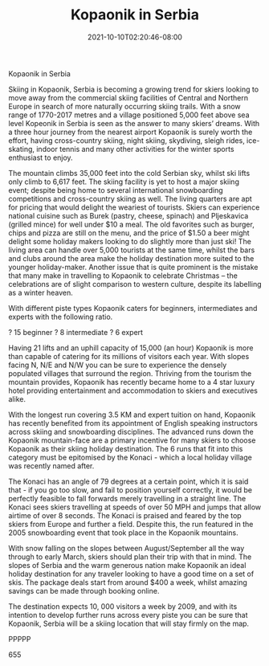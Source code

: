 ﻿---
title: "Kopaonik in Serbia"
date: 2021-10-10T02:20:46-08:00
description: "Text Tips for Web Success"
featured_image: "/images/Text.jpg"
tags: ["Text"]
---

Kopaonik in Serbia

Skiing in Kopaonik, Serbia is becoming a growing trend for skiers looking to move away from the commercial skiing facilities of Central and Northern Europe in search of more naturally occurring skiing trails. With a snow range of 1770-2017 metres and a village positioned 5,000 feet above sea level Kopeonik in Serbia is seen as the answer to many skiers’ dreams. With a three hour journey from the nearest airport Kopaonik is surely worth the effort, having cross-country skiing, night skiing, skydiving, sleigh rides, ice-skating, indoor tennis and many other activities for the winter sports enthusiast to enjoy. 

The mountain climbs 35,000 feet into the cold Serbian sky, whilst ski lifts only climb to 6,617 feet. The skiing facility is yet to host a major skiing event; despite being home to several international snowboarding competitions and cross-country skiing as well. The living quarters are apt for pricing that would delight the weariest of tourists. Skiers can experience national cuisine such as Burek (pastry, cheese, spinach) and Pljeskavica (grilled mince) for well under $10 a meal. The old favorites such as burger, chips and pizza are still on the menu, and the price of $1.50 a beer might delight some holiday makers looking to do slightly more than just ski! The living area can handle over 5,000 tourists at the same time, whilst the bars and clubs around the area make the holiday destination more suited to the younger holiday-maker. Another issue that is quite prominent is the mistake that many make in travelling to Kopaonik to celebrate Christmas – the celebrations are of slight comparison to western culture, despite its labelling as a winter heaven. 

With different piste types Kopaonik caters for beginners, intermediates and experts with the following ratio.

?	15 beginner
?	8 intermediate
?	6 expert

Having 21 lifts and an uphill capacity of 15,000 (an hour) Kopaonik is more than capable of catering for its millions of visitors each year. With slopes facing N, N/E and N/W you can be sure to experience the densely populated villages that surround the region. Thriving from the tourism the mountain provides, Kopaonik has recently became home to a 4 star luxury hotel providing entertainment and accommodation to skiers and executives alike.   

With the longest run covering 3.5 KM and expert tuition on hand, Kopaonik has recently benefited from its appointment of English speaking instructors across skiing and snowboarding disciplines. The advanced runs down the Kopaonik mountain-face are a primary incentive for many skiers to choose Kopaonik as their skiing holiday destination. The 6 runs that fit into this category must be epitomised by the Konaci - which a local holiday village was recently named after.

 The Konaci has an angle of 79 degrees at a certain point, which it is said that - if you go too slow, and fail to position yourself correctly, it would be perfectly feasible to fall forwards merely travelling in a straight line. The Konaci sees skiers travelling at speeds of over 50 MPH and jumps that allow airtime of over 8 seconds. The Konaci is praised and feared by the top skiers from Europe and further a field. Despite this, the run featured in the 2005 snowboarding event that took place in the Kopaonik mountains. 

With snow falling on the slopes between August/September all the way through to early March, skiers should plan their trip with that in mind. The slopes of Serbia and the warm generous nation make Kopaonik an ideal holiday destination for any traveler looking to have a good time on a set of skis. The package deals start from around $400 a week, whilst amazing savings can be made through booking online.

The destination expects 10, 000 visitors a week by 2009, and with its intention to develop further runs across every piste you can be sure that Kopaonik, Serbia will be a skiing location that will stay firmly on the map. 

PPPPP

655   

